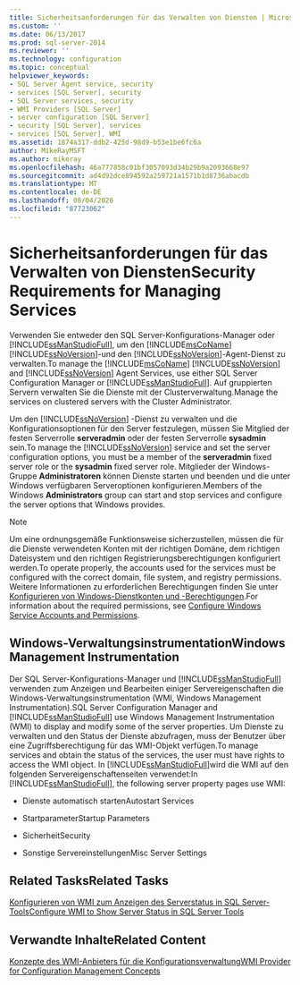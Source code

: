 ```yaml
---
title: Sicherheitsanforderungen für das Verwalten von Diensten | Microsoft-Dokumentation
ms.custom: ''
ms.date: 06/13/2017
ms.prod: sql-server-2014
ms.reviewer: ''
ms.technology: configuration
ms.topic: conceptual
helpviewer_keywords:
- SQL Server Agent service, security
- services [SQL Server], security
- SQL Server services, security
- WMI Providers [SQL Server]
- server configuration [SQL Server]
- security [SQL Server], services
- services [SQL Server], WMI
ms.assetid: 1874a317-ddb2-425d-98d9-b53e1be6fc6a
author: MikeRayMSFT
ms.author: mikeray
ms.openlocfilehash: 46a777858c01bf3057093d34b29b9a2093668e97
ms.sourcegitcommit: ad4d92dce894592a259721a1571b1d8736abacdb
ms.translationtype: MT
ms.contentlocale: de-DE
ms.lasthandoff: 08/04/2020
ms.locfileid: "87723062"
---
```

# <a name="security-requirements-for-managing-services"></a><span data-ttu-id="6026a-102">Sicherheitsanforderungen für das Verwalten von Diensten</span><span class="sxs-lookup"><span data-stu-id="6026a-102">Security Requirements for Managing Services</span></span>
  <span data-ttu-id="6026a-103">Verwenden Sie entweder den SQL Server-Konfigurations-Manager oder [!INCLUDE[ssManStudioFull](../../includes/ssmanstudiofull-md.md)], um den [!INCLUDE[msCoName](../../includes/msconame-md.md)] [!INCLUDE[ssNoVersion](../../includes/ssnoversion-md.md)]-und den [!INCLUDE[ssNoVersion](../../includes/ssnoversion-md.md)]-Agent-Dienst zu verwalten.</span><span class="sxs-lookup"><span data-stu-id="6026a-103">To manage the [!INCLUDE[msCoName](../../includes/msconame-md.md)] [!INCLUDE[ssNoVersion](../../includes/ssnoversion-md.md)] and [!INCLUDE[ssNoVersion](../../includes/ssnoversion-md.md)] Agent Services, use either SQL Server Configuration Manager or [!INCLUDE[ssManStudioFull](../../includes/ssmanstudiofull-md.md)].</span></span> <span data-ttu-id="6026a-104">Auf gruppierten Servern verwalten Sie die Dienste mit der Clusterverwaltung.</span><span class="sxs-lookup"><span data-stu-id="6026a-104">Manage the services on clustered servers with the Cluster Administrator.</span></span>  
  
 <span data-ttu-id="6026a-105">Um den [!INCLUDE[ssNoVersion](../../includes/ssnoversion-md.md)] -Dienst zu verwalten und die Konfigurationsoptionen für den Server festzulegen, müssen Sie Mitglied der festen Serverrolle **serveradmin** oder der festen Serverrolle **sysadmin** sein.</span><span class="sxs-lookup"><span data-stu-id="6026a-105">To manage the [!INCLUDE[ssNoVersion](../../includes/ssnoversion-md.md)] service and set the server configuration options, you must be a member of the **serveradmin** fixed server role or the **sysadmin** fixed server role.</span></span> <span data-ttu-id="6026a-106">Mitglieder der Windows-Gruppe **Administratoren** können Dienste starten und beenden und die unter Windows verfügbaren Serveroptionen konfigurieren.</span><span class="sxs-lookup"><span data-stu-id="6026a-106">Members of the Windows **Administrators** group can start and stop services and configure the server options that Windows provides.</span></span>  
  
> [!NOTE]  
>  <span data-ttu-id="6026a-107">Um eine ordnungsgemäße Funktionsweise sicherzustellen, müssen die für die Dienste verwendeten Konten mit der richtigen Domäne, dem richtigen Dateisystem und den richtigen Registrierungsberechtigungen konfiguriert werden.</span><span class="sxs-lookup"><span data-stu-id="6026a-107">To operate properly, the accounts used for the services must be configured with the correct domain, file system, and registry permissions.</span></span> <span data-ttu-id="6026a-108">Weitere Informationen zu erforderlichen Berechtigungen finden Sie unter [Konfigurieren von Windows-Dienstkonten und -Berechtigungen](configure-windows-service-accounts-and-permissions.md).</span><span class="sxs-lookup"><span data-stu-id="6026a-108">For information about the required permissions, see [Configure Windows Service Accounts and Permissions](configure-windows-service-accounts-and-permissions.md).</span></span>  
  
## <a name="windows-management-instrumentation"></a><span data-ttu-id="6026a-109">Windows-Verwaltungsinstrumentation</span><span class="sxs-lookup"><span data-stu-id="6026a-109">Windows Management Instrumentation</span></span>  
 <span data-ttu-id="6026a-110">Der SQL Server-Konfigurations-Manager und [!INCLUDE[ssManStudioFull](../../includes/ssmanstudiofull-md.md)] verwenden zum Anzeigen und Bearbeiten einiger Servereigenschaften die Windows-Verwaltungsinstrumentation (WMI, Windows Management Instrumentation).</span><span class="sxs-lookup"><span data-stu-id="6026a-110">SQL Server Configuration Manager and [!INCLUDE[ssManStudioFull](../../includes/ssmanstudiofull-md.md)] use Windows Management Instrumentation (WMI) to display and modify some of the server properties.</span></span> <span data-ttu-id="6026a-111">Um Dienste zu verwalten und den Status der Dienste abzufragen, muss der Benutzer über eine Zugriffsberechtigung für das WMI-Objekt verfügen.</span><span class="sxs-lookup"><span data-stu-id="6026a-111">To manage services and obtain the status of the services, the user must have rights to access the WMI object.</span></span> <span data-ttu-id="6026a-112">In [!INCLUDE[ssManStudioFull](../../includes/ssmanstudiofull-md.md)]wird die WMI auf den folgenden Servereigenschaftenseiten verwendet:</span><span class="sxs-lookup"><span data-stu-id="6026a-112">In [!INCLUDE[ssManStudioFull](../../includes/ssmanstudiofull-md.md)], the following server property pages use WMI:</span></span>  
  
-   <span data-ttu-id="6026a-113">Dienste automatisch starten</span><span class="sxs-lookup"><span data-stu-id="6026a-113">Autostart Services</span></span>  
  
-   <span data-ttu-id="6026a-114">Startparameter</span><span class="sxs-lookup"><span data-stu-id="6026a-114">Startup Parameters</span></span>  
  
-   <span data-ttu-id="6026a-115">Sicherheit</span><span class="sxs-lookup"><span data-stu-id="6026a-115">Security</span></span>  
  
-   <span data-ttu-id="6026a-116">Sonstige Servereinstellungen</span><span class="sxs-lookup"><span data-stu-id="6026a-116">Misc Server Settings</span></span>  
  
## <a name="related-tasks"></a><span data-ttu-id="6026a-117">Related Tasks</span><span class="sxs-lookup"><span data-stu-id="6026a-117">Related Tasks</span></span>  
 [<span data-ttu-id="6026a-118">Konfigurieren von WMI zum Anzeigen des Serverstatus in SQL Server-Tools</span><span class="sxs-lookup"><span data-stu-id="6026a-118">Configure WMI to Show Server Status in SQL Server Tools</span></span>](../../ssms/configure-wmi-to-show-server-status-in-sql-server-tools.md)  
  
## <a name="related-content"></a><span data-ttu-id="6026a-119">Verwandte Inhalte</span><span class="sxs-lookup"><span data-stu-id="6026a-119">Related Content</span></span>  
 [<span data-ttu-id="6026a-120">Konzepte des WMI-Anbieters für die Konfigurationsverwaltung</span><span class="sxs-lookup"><span data-stu-id="6026a-120">WMI Provider for Configuration Management Concepts</span></span>](../../relational-databases/wmi-provider-configuration/wmi-provider-for-configuration-management.md)  
  
  
